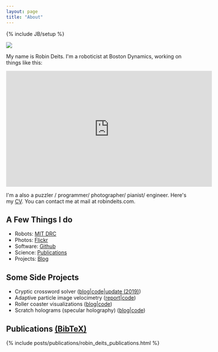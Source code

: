 ```yaml
---
layout: page
title: "About"
---
```

{% include JB/setup %}

<img src="http://www.gravatar.com/avatar/1ae757387e4f961dca8e5dc91fb83d57?s=250" style="">

My name is Robin Deits. I'm a roboticist at Boston Dynamics, working on things like this:

<iframe width="560" height="315" src="https://www.youtube-nocookie.com/embed/_sBBaNYex3E" frameborder="0" allow="accelerometer; autoplay; encrypted-media; gyroscope; picture-in-picture" allowfullscreen></iframe>

I'm a also a puzzler / programmer/ photographer/ pianist/ engineer.
Here's my [CV](/assets/Robin_Deits_CV.pdf). You can contact me at mail at robindeits.com.

## A Few Things I do
* Robots: [MIT DRC](http://drc.mit.edu/)
* Photos: [Flickr](http://www.flickr.com/photos/26769928@N02/)
* Software: [Github](https://github.com/rdeits)
* Science: [Publications](#publications)
* Projects: [Blog](../..)

## Some Side Projects

* Cryptic crossword solver ([blog](/2013/02/11/a-cryptic-crossword-clue-solver/)\|[code](https://github.com/rdeits/cryptics)\|[update (2019)](https://github.com/rdeits/CrypticCrosswords.jl))
* Adaptive particle image velocimetry ([report](http://csg.csail.mit.edu/6.375/6_375_2013_www/handouts/finals/group2_report.pdf)\|[code](https://github.com/rdeits/adaptive-PIV))
* Roller coaster visualizations ([blog](/2013/11/11/roller-coaster-visualizations/)\|[code](https://github.com/rdeits/coasters))
* Scratch holograms (specular holography) ([blog](/2012/02/20/more-scratch-holograms/)\|[code](https://github.com/rdeits/ScratchHolograms))

<div id="publications">

<h2>Publications <a href="/assets/robin_deits_publications.bib">(BibTeX)</a></h2>

{% include posts/publications/robin_deits_publications.html %}

</div>
